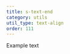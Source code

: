 ```yaml
---
title: s-text-end
category: utils
util_type: text-align
order: 111
---
```

<p class="s-text-end">Example text</p>